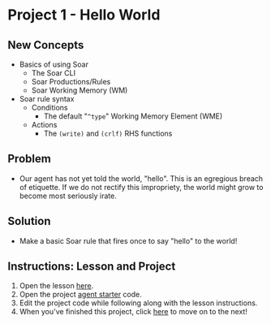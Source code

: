 # Project 1 - Hello World

## New Concepts

* Basics of using Soar
    * The Soar CLI
    * Soar Productions/Rules
    * Soar Working Memory (WM)
* Soar rule syntax
    * Conditions
        * The default "`^type`" Working Memory Element (WME)
    * Actions
        * The `(write)` and `(crlf)` RHS functions


## Problem

* Our agent has not yet told the world, "hello". This is an egregious breach of etiquette. If we do not rectify this impropriety, the world might grow to become most seriously irate.

## Solution

* Make a basic Soar rule that fires once to say "hello" to the world!


## Instructions: Lesson and Project

1. Open the lesson [here](Lesson01_HelloWorld.pdf).
1. Open the project [agent starter](./agent_starter.soar) code.
1. Edit the project code while following along with the lesson instructions.
1. When you've finished this project, click [here](../Project02_InputLink) to move on to the next!
